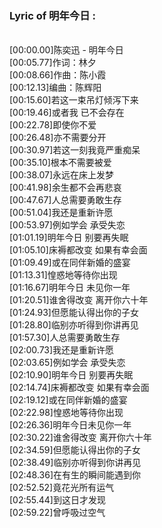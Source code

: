 <h3>Lyric of 明年今日 :</h3><p><br>[00:00.00]陈奕迅 - 明年今日
<br>[00:05.77]作词：林夕
<br>[00:08.66]作曲：陈小霞
<br>[00:12.13]编曲：陈辉阳
<br>[00:15.60]若这一束吊灯倾泻下来
<br>[00:19.46]或者我 已不会存在
<br>[00:22.78]即使你不爱
<br>[00:26.48]亦不需要分开
<br>[00:30.97]若这一刻我竟严重痴呆
<br>[00:35.10]根本不需要被爱
<br>[00:38.07]永远在床上发梦
<br>[00:41.98]余生都不会再悲哀
<br>[00:47.67]人总需要勇敢生存
<br>[00:51.04]我还是重新许愿
<br>[00:53.97]例如学会 承受失恋
<br>[01:01.19]明年今日 别要再失眠
<br>[01:05.10]床褥都改变 如果有幸会面
<br>[01:09.49]或在同伴新婚的盛宴
<br>[01:13.31]惶惑地等待你出现
<br>[01:16.67]明年今日 未见你一年
<br>[01:20.51]谁舍得改变 离开你六十年
<br>[01:24.93]但愿能认得出你的子女
<br>[01:28.80]临别亦听得到你讲再见
<br>[01:57.30]人总需要勇敢生存
<br>[02:00.73]我还是重新许愿
<br>[02:03.65]例如学会 承受失恋
<br>[02:10.90]明年今日 别要再失眠
<br>[02:14.74]床褥都改变 如果有幸会面
<br>[02:19.12]或在同伴新婚的盛宴
<br>[02:22.98]惶惑地等待你出现
<br>[02:26.36]明年今日未见你一年
<br>[02:30.22]谁舍得改变 离开你六十年
<br>[02:34.59]但愿能认得出你的子女
<br>[02:38.49]临别亦听得到你讲再见
<br>[02:48.36]在有生的瞬间能遇到你
<br>[02:52.52]竟花光所有运气
<br>[02:55.44]到这日才发现
<br>[02:59.22]曾呼吸过空气
</p>